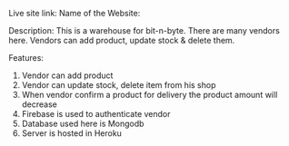 Live site link:
Name of the Website:

Description: This is a warehouse for bit-n-byte. There are many vendors here. Vendors can add product, update stock & delete them. 

Features:
1. Vendor can add product
2. Vendor can update stock, delete item from his shop
3. When vendor confirm a product for delivery the product amount will decrease
4. Firebase is used to authenticate vendor
5. Database used here is Mongodb
6. Server is hosted in Heroku
